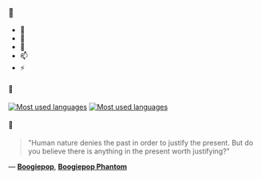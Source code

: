 ### 👋

- 🔭
- 🌱
- 💬
- 📫
- ⚡

#### 🧏

[![Most used languages](https://github-readme-stats-aynah.vercel.app/api/top-langs/?username=aynh&theme=solarized-dark&langs_count=6&layout=compact&hide_title=true)](https://github.com/anuraghazra/github-readme-stats#gh-dark-mode-only)
[![Most used languages](https://github-readme-stats-aynah.vercel.app/api/top-langs/?username=aynh&theme=solarized-light&langs_count=6&layout=compact&hide_title=true)](https://github.com/anuraghazra/github-readme-stats#gh-light-mode-only)

#### 💬

> "Human nature denies the past in order to justify the present. But do you believe there is anything in the present worth justifying?"

&mdash; [**Boogiepop**](https://myanimelist.net/character.php?q=Boogiepop&cat=character), [**Boogiepop Phantom**](https://myanimelist.net/search/all?q=Boogiepop%20Phantom&cat=all)
